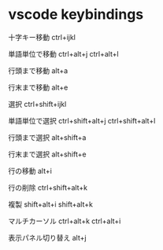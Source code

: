 # vscode keybindings


十字キー移動 
ctrl+ijkl

単語単位で移動 
ctrl+alt+j 
ctrl+alt+l

行頭まで移動 
alt+a

行末まで移動 
alt+e

選択 
ctrl+shift+ijkl

単語単位で選択 
ctrl+shift+alt+j 
ctrl+shift+alt+l

行頭まで選択 
alt+shift+a

行末まで選択 
alt+shift+e

行の移動 
alt+i

行の削除 
ctrl+shift+alt+k

複製 
shift+alt+i 
shift+alt+k

マルチカーソル 
ctrl+alt+k 
ctrl+alt+i

表示パネル切り替え 
alt+j
